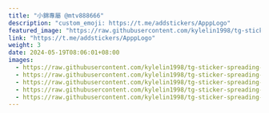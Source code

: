 ```yaml
---
title: "小錦專屬 @mtv888666"
description: "custom_emoji: https://t.me/addstickers/ApppLogo"
featured_image: "https://raw.githubusercontent.com/kylelin1998/tg-sticker-spreading-worldwide-images/main/img/6c4e4d37-5080-4a47-adfe-f96a28b21b8c.jpg"
link: "https://t.me/addstickers/ApppLogo"
weight: 3
date: 2024-05-19T08:06:01+08:00
images:
  - https://raw.githubusercontent.com/kylelin1998/tg-sticker-spreading-worldwide-images/main/img/6c4e4d37-5080-4a47-adfe-f96a28b21b8c.jpg
  - https://raw.githubusercontent.com/kylelin1998/tg-sticker-spreading-worldwide-images/main/img/a7fd2e01-018e-4fe1-8af5-b168b05e18c3.jpg
  - https://raw.githubusercontent.com/kylelin1998/tg-sticker-spreading-worldwide-images/main/img/a61f9c75-17fd-49a1-97a0-72474ef4a8e9.jpg
  - https://raw.githubusercontent.com/kylelin1998/tg-sticker-spreading-worldwide-images/main/img/dc933418-cd0f-44e9-b289-a2da0a0e980e.jpg
  - https://raw.githubusercontent.com/kylelin1998/tg-sticker-spreading-worldwide-images/main/img/bbd7d4e2-4c16-4c43-ac9a-783ec7af908e.jpg
---
```

